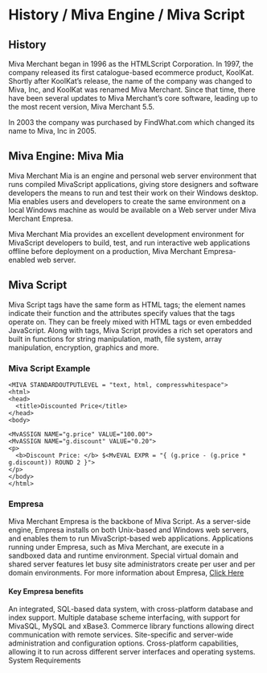 # History / Miva Engine / Miva Script

## History

Miva Merchant began in 1996 as the HTMLScript Corporation. In 1997, the company released its first catalogue-based ecommerce product, KoolKat. Shortly after KoolKat’s release, the name of the company was changed to Miva, Inc, and KoolKat was renamed Miva Merchant. Since that time, there have been several updates to Miva Merchant’s core software, leading up to the most recent version, Miva Merchant 5.5.

In 2003 the company was purchased by FindWhat.com which changed its name to Miva, Inc in 2005.

## Miva Engine: Miva Mia

Miva Merchant Mia is an engine and personal web server environment that runs compiled MivaScript applications, giving store designers and software developers the means to run and test their work on their Windows desktop. Mia enables users and developers to create the same environment on a local Windows machine as would be available on a Web server under Miva Merchant Empresa.

Miva Merchant Mia provides an excellent development environment for MivaScript developers to build, test, and run interactive web applications offline before deployment on a production, Miva Merchant Empresa-enabled web server.

## Miva Script

Miva Script tags have the same form as HTML tags; the element names indicate their function and the attributes specify values that the tags operate on. They can be freely mixed with HTML tags or even embedded JavaScript. Along with tags, Miva Script provides a rich set operators and built in functions for string manipulation, math, file system, array manipulation, encryption, graphics and more.

### Miva Script Example

```
<MIVA STANDARDOUTPUTLEVEL = "text, html, compresswhitespace">
<html>
<head>
  <title>Discounted Price</title>
</head>
<body>

<MvASSIGN NAME="g.price" VALUE="100.00">
<MvASSIGN NAME="g.discount" VALUE="0.20">
<p>
  <b>Discount Price: </b> $<MvEVAL EXPR = "{ (g.price - (g.price * g.discount)) ROUND 2 }">
</p>
</body>
</html>
```

### Empresa

Miva Merchant Empresa is the backbone of Miva Script. As a server-side engine, Empresa installs on both Unix-based and Windows web servers, and enables them to run MivaScript-based web applications. Applications running under Empresa, such as Miva Merchant, are execute in a sandboxed data and runtime environment. Special virtual domain and shared server features let busy site administrators create per user and per domain environments. For more information about Empresa, [Click Here](http://www.mivascript.com/topic/empresa.html)

#### Key Empresa benefits

An integrated, SQL-based data system, with cross-platform database and index support.
Multiple database scheme interfacing, with support for MivaSQL, MySQL and xBase3.
Commerce library functions allowing direct communication with remote services.
Site-specific and server-wide administration and configuration options.
Cross-platform capabilities, allowing it to run across different server interfaces and operating systems.
System Requirements

